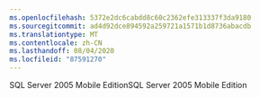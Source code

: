 ```yaml
---
ms.openlocfilehash: 5372e2dc6cabdd8c60c2362efe313337f3da9180
ms.sourcegitcommit: ad4d92dce894592a259721a1571b1d8736abacdb
ms.translationtype: MT
ms.contentlocale: zh-CN
ms.lasthandoff: 08/04/2020
ms.locfileid: "87591270"
---
```

<span data-ttu-id="f1930-101">SQL Server 2005 Mobile Edition</span><span class="sxs-lookup"><span data-stu-id="f1930-101">SQL Server 2005 Mobile Edition</span></span>
